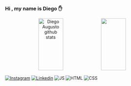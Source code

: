 ### Hi , my name is Diego ✋

<div align="center">  
  <img width="40%" height="170px" src="https://github-readme-stats.vercel.app/api?username=Diego0668&show_icons=true&count_private=true&hide_border=true&title_color=066699&icon_color=066699&text_color=066699&bg_color=0d1117" alt="Diego Augusto github stats" />
   <img width="40%" height="170px" src="https://github-readme-stats.vercel.app/api/top-langs/?username=Diego0668&layout=compact&hide_border=true&title_color=066699&text_color=066699&bg_color=0d1117" />
</div>

[![Instagram](https://img.shields.io/badge/Instagram-E4405F?style=for-the-badge&logo=instagram&logoColor=white)](https://www.instagram.com/diegoo_au/)
[![Linkedin](https://img.shields.io/badge/LinkedIn-0077B5?style=for-the-badge&logo=linkedin&logoColor=white)](https://www.linkedin.com/in/diego-augusto-lima-72b067267/)
![JS](https://img.shields.io/badge/JavaScript-323330?style=for-the-badge&logo=javascript&logoColor=F7DF1E)
![HTML](https://img.shields.io/badge/HTML5-E34F26?style=for-the-badge&logo=html5&logoColor=white)
![CSS](https://img.shields.io/badge/CSS3-1572B6?style=for-the-badge&logo=css3&logoColor=white)
